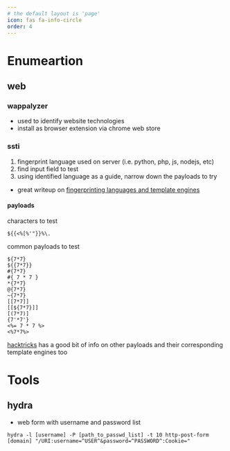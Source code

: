 ```yaml
---
# the default layout is 'page'
icon: fas fa-info-circle
order: 4
---
```


# Enumeartion

## web

### wappalyzer

- used to identify website technologies
- install as browser extension via chrome web store

### ssti

1. fingerprint language used on server (i.e. python, php, js, nodejs, etc) 
2. find input field to test
3. using identified language as a guide, narrow down the payloads to try

- great writeup on [fingerprinting languages and template engines](https://medium.com/@0xAwali/template-engines-injection-101-4f2fe59e5756) 

#### payloads

characters to test
```
${{<%[%'"}}%\.
```
common payloads to test
```
${7*7}
${{7*7}}
#{7*7}
#{ 7 * 7 }
*{7*7}
@{7*7}
~{7*7}
[[7*7]]
[[${7*7}]]
[(7*7)]
{7'*7'}
<%= 7 * 7 %>
<%7*7%>
```

[hacktricks](https://book.hacktricks.wiki/en/pentesting-web/ssti-server-side-template-injection/index.html) has a good bit of info on other payloads and their corresponding template engines too

# Tools

## hydra

- web form with username and password list

```
hydra -l [username] -P [path_to_passwd_list] -t 10 http-post-form [domain] "/URI:username=^USER^&password=^PASSWORD^:Cookie="
```